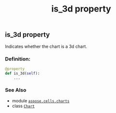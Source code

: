 ﻿---
title: is_3d property
second_title: Aspose.Cells for Python via .NET API References
description: 
type: docs
weight: 340
url: /aspose.cells.charts/chart/is_3d/
is_root: false
---

## is_3d property


Indicates whether the chart is a 3d chart.
### Definition:
```python
@property
def is_3d(self):
    ...
```

### See Also
* module [`aspose.cells.charts`](../../)
* class [`Chart`](/cells/python-net/aspose.cells.charts/chart)
